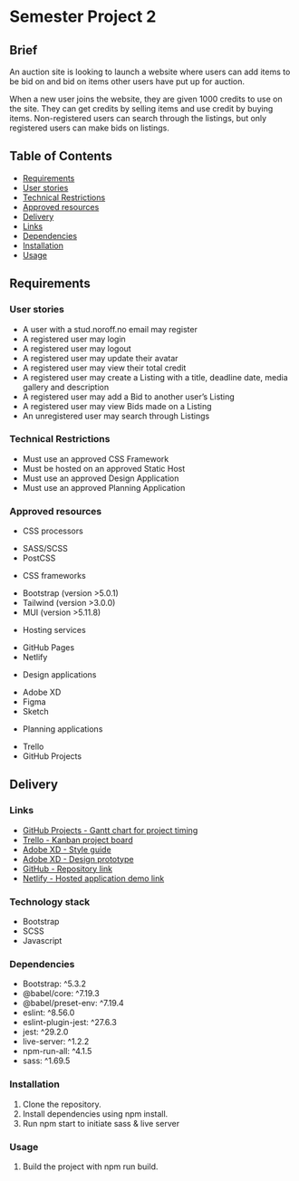 # Semester Project 2

## Brief
An auction site is looking to launch a website where users can add items to be bid on and bid on items other users have put up for auction.

When a new user joins the website, they are given 1000 credits to use on the site. They can get credits by selling items and use credit by buying items. Non-registered users can search through the listings, but only registered users can make bids on listings.

## Table of Contents
* [Requirements](#requirements)
* [User stories](#user-stories)
* [Technical Restrictions](#technical-restrictions)
* [Approved resources](#approved-resources)
* [Delivery](#delivery)
* [Links](#links)
* [Dependencies](#dependencies)
* [Installation](#installation)
* [Usage](#usage)

## Requirements

### User stories
* A user with a stud.noroff.no email may register
* A registered user may login
* A registered user may logout
* A registered user may update their avatar
* A registered user may view their total credit
* A registered user may create a Listing with a title, deadline date, media gallery and description
* A registered user may add a Bid to another user’s Listing
* A registered user may view Bids made on a Listing
* An unregistered user may search through Listings

### Technical Restrictions
* Must use an approved CSS Framework
* Must be hosted on an approved Static Host
* Must use an approved Design Application
* Must use an approved Planning Application

### Approved resources
* CSS processors
 - SASS/SCSS
 - PostCSS

* CSS frameworks
 - Bootstrap (version >5.0.1)
 - Tailwind (version >3.0.0)
 - MUI (version >5.11.8)

* Hosting services
 - GitHub Pages
 - Netlify

* Design applications
 - Adobe XD
 - Figma
 - Sketch

* Planning applications
 - Trello
 - GitHub Projects

 ## Delivery

### Links
* [GitHub Projects - Gantt chart for project timing](https://github.com/users/rikke-dishington/projects/2)
* [Trello - Kanban project board](https://trello.com/invite/b/yYJEHW6m/ATTI5bcf6db2f9b25d6b7a74086e5ec0a9dc6ADB21EA/semester-project-2)
* [Adobe XD - Style guide](https://xd.adobe.com/view/c887df51-e9b8-4d07-b19d-4d8cbb391046-9dd4/?fullscreen)
* [Adobe XD - Design prototype](https://xd.adobe.com/view/82ca242b-6445-4fa5-90e2-608bfa69c13d-d799/?fullscreen)
* [GitHub - Repository link](https://github.com/rikke-dishington/semester-project-2)
* [Netlify - Hosted application demo link](https://beamish-flan-146217.netlify.app)

### Technology stack
* Bootstrap
* SCSS
* Javascript

### Dependencies
* Bootstrap: ^5.3.2
* @babel/core: ^7.19.3
* @babel/preset-env: ^7.19.4
* eslint: ^8.56.0
* eslint-plugin-jest: ^27.6.3
* jest: ^29.2.0
* live-server: ^1.2.2
* npm-run-all: ^4.1.5
* sass: ^1.69.5

### Installation
1. Clone the repository.
2. Install dependencies using npm install.
3. Run npm start to initiate sass & live server

### Usage
1. Build the project with npm run build.
